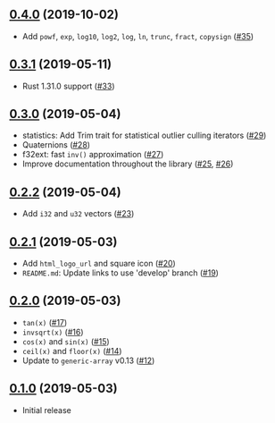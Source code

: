 ## [0.4.0] (2019-10-02)

- Add `powf`, `exp`, `log10`, `log2`, `log`, `ln`, `trunc`, `fract`, `copysign` ([#35])

## [0.3.1] (2019-05-11)

- Rust 1.31.0 support ([#33])

## [0.3.0] (2019-05-04)

- statistics: Add Trim trait for statistical outlier culling iterators ([#29])
- Quaternions ([#28])
- f32ext: fast `inv()` approximation ([#27])
- Improve documentation throughout the library ([#25], [#26])

## [0.2.2] (2019-05-04)

- Add `i32` and `u32` vectors ([#23])

## [0.2.1] (2019-05-03)

- Add `html_logo_url` and square icon ([#20])
- `README.md`: Update links to use 'develop' branch ([#19])

## [0.2.0] (2019-05-03)

- `tan(x)` ([#17])
- `invsqrt(x)` ([#16])
- `cos(x)` and `sin(x)` ([#15])
- `ceil(x)` and `floor(x)` ([#14])
- Update to `generic-array` v0.13 ([#12])

## [0.1.0] (2019-05-03)

- Initial release

[0.4.0]: https://github.com/NeoBirth/micromath/pull/36
[#35]: https://github.com/NeoBirth/micromath/pull/35
[0.3.1]: https://github.com/NeoBirth/micromath/pull/34
[#33]: https://github.com/NeoBirth/micromath/pull/33
[0.3.0]: https://github.com/NeoBirth/micromath/pull/30
[#29]: https://github.com/NeoBirth/micromath/pull/29
[#28]: https://github.com/NeoBirth/micromath/pull/28
[#27]: https://github.com/NeoBirth/micromath/pull/27
[#26]: https://github.com/NeoBirth/micromath/pull/26
[#25]: https://github.com/NeoBirth/micromath/pull/25
[0.2.2]: https://github.com/NeoBirth/micromath/pull/24
[#23]: https://github.com/NeoBirth/micromath/pull/23
[0.2.1]: https://github.com/NeoBirth/micromath/pull/21
[#20]: https://github.com/NeoBirth/micromath/pull/20
[#19]: https://github.com/NeoBirth/micromath/pull/19
[0.2.0]: https://github.com/NeoBirth/micromath/pull/18
[#17]: https://github.com/NeoBirth/micromath/pull/17
[#16]: https://github.com/NeoBirth/micromath/pull/16
[#15]: https://github.com/NeoBirth/micromath/pull/15
[#14]: https://github.com/NeoBirth/micromath/pull/14
[#12]: https://github.com/NeoBirth/micromath/pull/12
[0.1.0]: https://github.com/NeoBirth/micromath/pull/10
